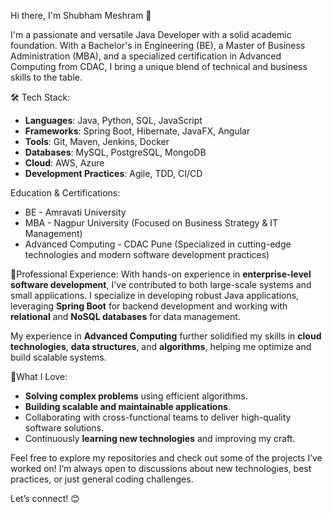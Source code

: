 Hi there, I'm Shubham Meshram 👋

I'm a passionate and versatile Java Developer with a solid academic foundation. With a Bachelor's in Engineering (BE), a Master of Business Administration (MBA), and a specialized certification in Advanced Computing from CDAC, I bring a unique blend of technical and business skills to the table.

🛠️ Tech Stack:
- **Languages**: Java, Python, SQL, JavaScript
- **Frameworks**: Spring Boot, Hibernate, JavaFX, Angular
- **Tools**: Git, Maven, Jenkins, Docker
- **Databases**: MySQL, PostgreSQL, MongoDB
- **Cloud**: AWS, Azure
- **Development Practices**: Agile, TDD, CI/CD

Education & Certifications:
- BE - Amravati University
- MBA - Nagpur University (Focused on Business Strategy & IT Management)
- Advanced Computing - CDAC Pune (Specialized in cutting-edge technologies and modern software development practices)

💼Professional Experience:
With hands-on experience in **enterprise-level software development**, I've contributed to both large-scale systems and small applications. I specialize in developing robust Java applications, leveraging **Spring Boot** for backend development and working with **relational** and **NoSQL databases** for data management.

My experience in **Advanced Computing** further solidified my skills in **cloud technologies**, **data structures**, and **algorithms**, helping me optimize and build scalable systems. 

🚀What I Love:
- **Solving complex problems** using efficient algorithms.
- **Building scalable and maintainable applications**.
- Collaborating with cross-functional teams to deliver high-quality software solutions.
- Continuously **learning new technologies** and improving my craft.

Feel free to explore my repositories and check out some of the projects I’ve worked on! I’m always open to discussions about new technologies, best practices, or just general coding challenges. 

Let’s connect! 😊
